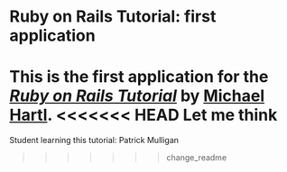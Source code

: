 # Ruby on Rails Tutorial: first application

This is the first application for the
[*Ruby on Rails Tutorial*](http://railstutorial.org/)
by [Michael Hartl](http://michaelhartl.com/).
<<<<<<< HEAD
Let me think
=======
Student learning this tutorial: Patrick Mulligan
>>>>>>> change_readme
